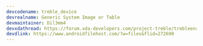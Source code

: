 ```yaml
---
devcodename: treble_device
devrealname: Generic System Image or Table
devmaintainer: Dil3mm4
devxdathread: https://forum.xda-developers.com/project-treble/trebleenabled-device-development/shishufied-bootleggers-2-3-gsi-t3808144
devdlink: https://www.androidfilehost.com/?w=files&flid=272690
---
```

